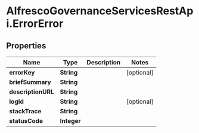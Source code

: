 # AlfrescoGovernanceServicesRestApi.ErrorError

## Properties
Name | Type | Description | Notes
------------ | ------------- | ------------- | -------------
**errorKey** | **String** |  | [optional] 
**briefSummary** | **String** |  | 
**descriptionURL** | **String** |  | 
**logId** | **String** |  | [optional] 
**stackTrace** | **String** |  | 
**statusCode** | **Integer** |  | 


